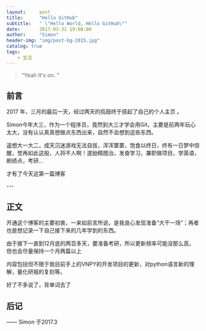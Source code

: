 ```yaml
---
layout:     post
title:      "Hello GitHub"
subtitle:   " \"Hello World, Hello GitHub\""
date:       2017-03-31 19:00:00
author:     "Simon"
header-img: "img/post-bg-2015.jpg"
catalog: true
tags:
    - 生活
---
```


> “Yeah It's on. ”


## 前言


2017 年，三月的最后一天，经过两天的捣鼓终于搭起了自己的个人主页 。


Simon今年大三，作为一个程序员，竟然到大三才学会用Git，主要是前两年玩心太大，没有认认真真想做点东西出来，自然不会想到这些东西。

遥想大一大二，成天沉迷游戏无法自拔，浑浑噩噩，饱食以终日，终有一日梦中惊醒，觉再如此这般，人将不人啊！遂励精图治，发奋学习，兼职做项目，学英语，刷绩点，考研...
	
才有了今天这第一篇博客


<p id = "build"></p>
---

## 正文

开通这个博客的主要初衷，一来如前言所说，是我良心发现准备“大干一场”；再者也是想记录一下自己接下来的几年学到的东西。
	
由于接下一直到12月底的两百多天，要准备考研，所以更新频率可能没那么高，但也会尽量保持一个月两篇以上
	
内容包括但不限于我目前手上的VNPY的开发项目的更新，对python语言新的理解，量化研报的复刻等。

好了不多说了，背单词去了

## 后记


—— Simon 于2017.3


